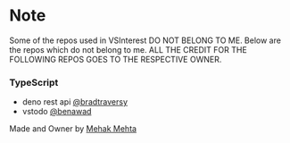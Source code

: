 
# Note 
Some of the repos used in VSInterest DO NOT BELONG TO ME.
Below are the repos which do not belong to me. ALL THE CREDIT FOR THE FOLLOWING REPOS GOES TO THE RESPECTIVE OWNER.

### TypeScript
- deno rest api <a href="https://github.com/bradtraversy">@bradtraversy</a>
- vstodo <a href="https://github.com/benawad">@benawad</a>

Made and Owner by <a href="https://github.com/Mehak-Mehta">Mehak Mehta</a>

